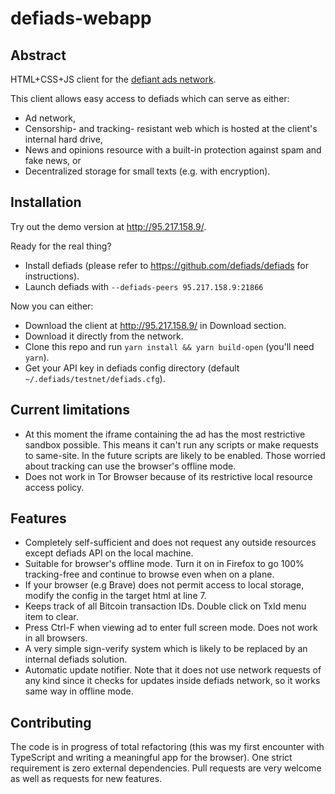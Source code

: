 # defiads-webapp

## Abstract

HTML+CSS+JS client for the [defiant ads network](https://github.com/defiads/defiads).

This client allows easy access to defiads which can serve as either:
* Ad network,
* Censorship- and tracking- resistant web which is hosted at the client's internal hard drive,
* News and opinions resource with a built-in protection against spam and fake news, or
* Decentralized storage for small texts (e.g. with encryption).

## Installation

Try out the demo version at http://95.217.158.9/.

Ready for the real thing?

* Install defiads (please refer to https://github.com/defiads/defiads for instructions).
* Launch defiads with `--defiads-peers 95.217.158.9:21866`

Now you can either:
* Download the client at http://95.217.158.9/ in Download section.
* Download it directly from the network.
* Clone this repo and run `yarn install && yarn build-open` (you'll need `yarn`).
* Get your API key in defiads config directory (default `~/.defiads/testnet/defiads.cfg`).

## Current limitations

* At this moment the iframe containing the ad has the most restrictive sandbox possible.
This means it can't run any scripts or make requests to same-site. In the future scripts are likely to be enabled.
Those worried about tracking can use the browser's offline mode.
* Does not work in Tor Browser because of its restrictive local resource access policy.

## Features

* Completely self-sufficient and does not request any outside resources except defiads API on the local machine.
* Suitable for browser's offline mode. Turn it on in Firefox to go 100% tracking-free and continue to browse even when
on a plane.
* If your browser (e.g Brave) does not permit access to local storage, modify the config in the target html at line 7.
* Keeps track of all Bitcoin transaction IDs. Double click on TxId menu item to clear.
* Press Ctrl-F when viewing ad to enter full screen mode. Does not work in all browsers.
* A very simple sign-verify system which is likely to be replaced by an internal defiads solution.
* Automatic update notifier. Note that it does not use network requests of any kind since it checks for updates inside
defiads network, so it works same way in offline mode.

## Contributing

The code is in progress of total refactoring (this was my first encounter with TypeScript and writing a meaningful app
for the browser). One strict requirement is zero external dependencies.
Pull requests are very welcome as well as requests for new features.
